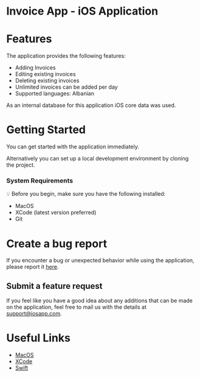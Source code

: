 # Invoice App - iOS Application
 
# Features
 
The application provides the following features:
 
- Adding Invoices
- Editing existing invoices
- Deleting existing invoices
- Unlimited invoices can be added per day
- Supported languages: Albanian

As an internal database for this application iOS core data was used.
 
# Getting Started
 
You can get started with the application immediately.
 
Alternatively you can set up a local development environment by cloning the project.
 
### System Requirements
 
:bulb: Before you begin, make sure you have the following installed:
 
- MacOS
- XCode (latest version preferred)
- Git
 
# Create a bug report
 
If you encounter a bug or unexpected behavior while using the application, please report it [here](mailto:lirimmaloku98@gmail.com).
 
## Submit a feature request
 
If you feel like you have a good idea about any additions that can be made on the application, feel free to mail us with the details at [support@iosapp.com](mailto:lirimmaloku98@gmail.com).
 
# Useful Links
 
- [MacOS](https://support.apple.com/downloads/macos)
- [XCode](https://developer.apple.com/xcode/)
- [Swift](https://www.swift.org/download/)
